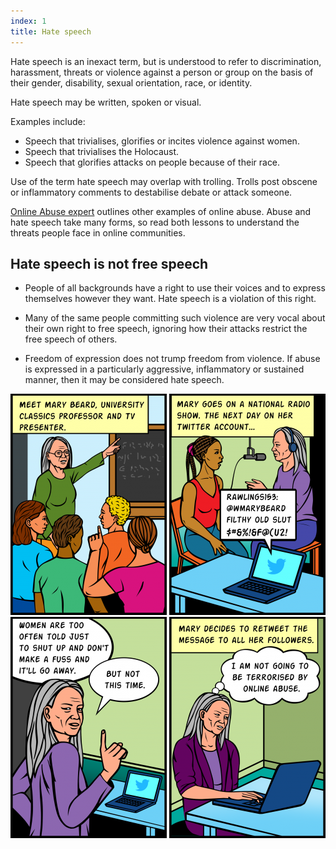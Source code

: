 ```yaml
---
index: 1
title: Hate speech
---
```

Hate speech is an inexact term, but is understood to refer to discrimination, harassment, threats or violence against a person or group on the basis of their gender, disability, sexual orientation, race, or identity. 

Hate speech may be written, spoken or visual.

Examples include:

*	Speech that trivialises, glorifies or incites violence against women. 
*	Speech that trivialises the Holocaust. 
*	Speech that glorifies attacks on people because of their race.

Use of the term hate speech may overlap with trolling. Trolls post obscene or inflammatory comments to destabilise debate or attack someone.

[Online Abuse expert](umbrella://communications/online-abuse/expert) outlines other examples of online abuse. Abuse and hate speech take many forms, so read both lessons to understand the threats people face in online communities.

## Hate speech is not free speech

*	People of all backgrounds have a right to use their voices and to express themselves however they want. Hate speech is a violation of this right. 

*	Many of the same people committing such violence are very vocal about their own right to free speech, ignoring how their attacks restrict the free speech of others. 

*	Freedom of expression does not trump freedom from violence. If abuse is expressed in a particularly aggressive, inflammatory or sustained manner, then it may be considered hate speech.

![image](Hatespeech-1.png)
![image](Hatespeech-2.png)
![image](Hatespeech-3.png)
![image](Hatespeech-4.png)